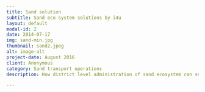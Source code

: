 ```yaml
---
title: Sand solution
subtitle: Sand eco system solutions by i4u
layout: default
modal-id: 2
date: 2014-07-17
img: sand-min.jpg
thumbnail: sand2.jpeg
alt: image-alt
project-date: August 2016
client: Anonymous
category: Sand transport operations
description: How district level administration of sand ecosystem can serve the community better with sustainable mining and transportation through operational excellence, transparenct, accountability and efficiency. i4u’s innovative use of Internet of things (IoT) in **Sand Mining** allows Government officials to monitor, administer & regulate end–to-end sand mining and transport operations. Besides, consumers, transporters, contractors & public get access to details of sand availability, procurement, transportation & delivery details.

---
```

